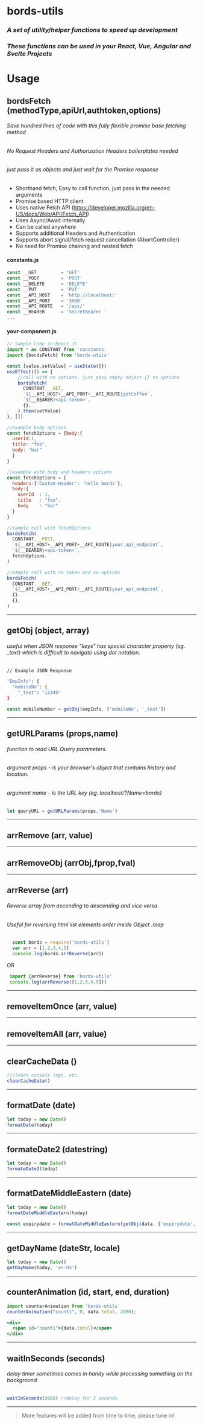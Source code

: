 # bords-utils
### _A set of utility/helper functions to speed up development_
### _These functions can be used in your React, Vue, Angular and Svelte Projects_


# Usage
## bordsFetch (methodType,apiUrl,authtoken,options) 
  ###### _Save hundred lines of code with this fully flexible promise base fetching method_
  ###### _No Request Headers and Authorization Headers boilerplates needed_
  ###### _just pass it as objects and just wait for the Promise response_
  
  - Shorthand fetch, Easy to call function, just pass in the needed arguments
  - Promise based HTTP client
  - Uses native Fetch API (https://developer.mozilla.org/en-US/docs/Web/API/Fetch_API)
  - Uses Async/Await internally
  - Can be called anywhere
  - Supports additional Headers and Authentication
  - Supports abort signal/fetch request cancellation (AbortController)
  - No need for Promise chaining and nested fetch
  
  #### constants.js
  ```jsx
  const __GET         = 'GET'
  const __POST        = 'POST'
  const __DELETE      = 'DELETE'
  const __PUT         = 'PUT'
  const __API_HOST    = 'http://localhost:'
  const __API_PORT    = '3000'
  const __API_ROUTE   = '/api/'
  const __BEARER      = 'SecretBearer '
  ...
  ```
  #### your-component.js
  ```jsx
  // Sample Code in React JS
  import * as CONSTANT from 'constants'
  import {bordsFetch} from 'bords-utils'

  const [value,setValue] = useState({})
  useEffect(() => {
      //call with no options, just pass empty object {} to options
      bordsFetch(
        CONSTANT.__GET,
        `${__API_HOST+__API_PORT+__API_ROUTE}getCoffee`,
        `${__BEARER}<api-token>`,
        {},
      ).then(setValue)
  }, [])
  ```

  ```jsx
  //example body options
  const fetchOptions = {body:{
    userId:1,
    title: "foo",
    body: "bar"
    }
  }

  //example with body and headers options
  const fetchOptions = {
    headers:{'Custom-Header': 'hello bords'},
    body:{
      userId  : 1,
      title   : "foo",
      body    : "bar"
    }
  }

  //sample call with fetchOptions
  bordsFetch(
    CONSTANT.__POST,
    `${__API_HOST+__API_PORT+__API_ROUTE}your_api_endpoint`,
    `${__BEARER}<api-token>`,
    fetchOptions,
  )
  ```

  ```jsx
  //sample call with no token and no options
  bordsFetch(
    CONSTANT.__GET,
    `${__API_HOST+__API_PORT+__API_ROUTE}your_api_endpoint`,
    {},
    {},
  )
  ```
---
## getObj (object, array) 
  ###### useful when JSON response "keys" has special character property (eg. _text) which is difficult to navigate using dot notation.
  
  ```sh
  // Example JSON Response
  
  "EmpInfo": {
    "mobileNo": {
      "_text": "12345"
  }
  ```
  ```jsx
  const mobileNumber = getObj(empInfo, ['mobileNo', '_text'])
  ```
---
## getURLParams (props,name)
  ###### function to read URL Query parameters. 
  ###### argument props - is your browser's object that contains history and location.
  ###### argument name - is the URL key (eg. localhost/?Name=bords)
  
  ```jsx
  let queryURL = getURLParams(props,'Name') 
  ```
---
## arrRemove (arr, value)
---
## arrRemoveObj (arrObj,fprop,fval)
---
## arrReverse (arr)
  ###### Reverse array from ascending to descending and vice versa
  ###### Useful for reversing html list elements order inside Object .map

  ```jsx
    const bords = require('bords-utils')
    var arr = [1,2,3,4,5]
    console.log(bords.arrReverse(arr))
  ```
  OR
   ```jsx
    import {arrReverse} from 'bords-utils'
    console.log(arrReverse([1,2,3,4,5]))
  ```
---
## removeItemOnce (arr, value) 
---
## removeItemAll (arr, value)
---
## clearCacheData ()
  ```jsx
  //clears console logs, etc.
  clearCacheData()
  ```
---
## formatDate (date)
  ```jsx
  let today = new Date()
  formatDate(today)
  ```
---
## formateDate2 (datestring)
  ```jsx
  let today = new Date()
  formateDate2(today)
  ```
---
## formatDateMiddleEastern (date)
  ```jsx
  let today = new Date()
  formatDateMiddleEastern(today)

  const expirydate = formatDateMiddleEastern(getObj(data, ['expirydate', '_text']));
  ```
---
## getDayName (dateStr, locale)
  ```jsx
  let today = new Date()
  getDayName(today, 'en-US')
  ```
---
## counterAnimation (id, start, end, duration)
  ```jsx
  import counterAnimation from 'bords-utils'
  counterAnimation("count1", 0, data.total, 2000);

  <div>
    <span id="count1">{data.total}</span>
  </div>
  ```
---
## waitInSeconds (seconds)
  ###### delay timer sometimes comes in handy while processing something on the background

  ```jsx
  waitInSeconds(3000) //delay for 3 seconds
  ```
---

> More features will be added from time to time, please tune in!
